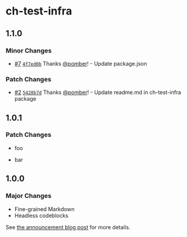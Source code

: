 # ch-test-infra

## 1.1.0

### Minor Changes

- [#7](https://github.com/pomber/infra-test/pull/7) [`4f7ed0b`](https://github.com/pomber/infra-test/commit/4f7ed0be661400aeda04fdfe268575d5a4cc8afd) Thanks [@pomber](https://github.com/pomber)! - Update package.json

### Patch Changes

- [#2](https://github.com/pomber/infra-test/pull/2) [`5428b7d`](https://github.com/pomber/infra-test/commit/5428b7d28e1cc9793a8e14dc61be26f607463963) Thanks [@pomber](https://github.com/pomber)! - Update readme.md in ch-test-infra package

## 1.0.1

### Patch Changes

- foo

- bar

## 1.0.0

### Major Changes

- Fine-grained Markdown
- Headless codeblocks

See [the announcement blog post](https://codehike.org/blog/v1) for more details.
